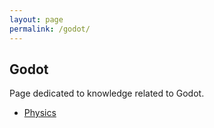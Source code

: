 ```yaml
---
layout: page
permalink: /godot/
---
```

## Godot
Page dedicated to knowledge related to Godot.

- [Physics](/wiki/godot/physics)